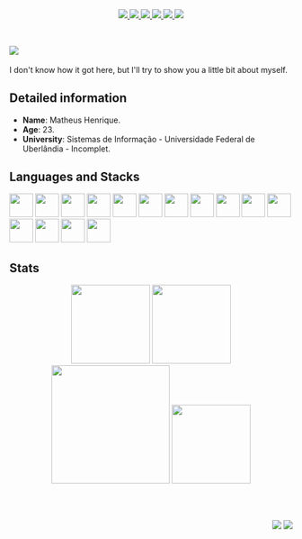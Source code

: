 <div align="center">
    <a target='_blank' href="https://twitter.com/matheush_dev">
        <img src="https://img.shields.io/badge/Twitter-007ec6?style=for-the-badge&logo=twitter&logoColor=black">
    </a>
    <a target='_blank' href="https://instagram.com/matheush.dev">
        <img src="https://img.shields.io/badge/Instagram-007ec6?style=for-the-badge&logo=instagram&logoColor=black">
    </a>
    <a target='_blank' href="https://linkedin.com/in/matheushdev">
        <img src="https://img.shields.io/badge/LinkedIn-007ec6?style=for-the-badge&logo=linkedin&logoColor=black">
    </a>
    <a target='_blank' href="https://dev.to/matheushdev">
        <img src="https://img.shields.io/badge/dev.to-007ec6?style=for-the-badge&logo=dev.to&logoColor=black">
    </a>
    <a target='_blank' href="https://discord.com/users/Matheus%20H#7155">
        <img src="https://img.shields.io/badge/Discord-007ec6?style=for-the-badge&logo=discord&logoColor=black">
    </a>
    <a target='_blank' href="mailto:contato.matheushdev@gmail.com">
        <img src="https://img.shields.io/badge/GMAIL-007ec6?style=for-the-badge&logo=gmail&logoColor=black">
    </a>
</div>

<br>

## <img src="https://readme-typing-svg.herokuapp.com/?font=Roboto&size=23&duration=3800&color=007ec6&vCenter=true&multiline=true&width=145&height=42&lines=Hey%20There%20%20%20%F0%9F%91%8B">

I don't know how it got here, but I'll try to show you a little bit about myself.

## Detailed information

- **Name**: Matheus Henrique.
- **Age**: 23.
- **University**: Sistemas de Informação - Universidade Federal de Uberlândia - Incomplet.

## Languages and Stacks

<p align="left">
    <img src="https://cdn.jsdelivr.net/gh/devicons/devicon/icons/javascript/javascript-plain.svg" height="42" weight="42" />
    <img src="https://cdn.jsdelivr.net/gh/devicons/devicon/icons/typescript/typescript-plain.svg" height="42" weight="42" />
    <img src="https://cdn.jsdelivr.net/gh/devicons/devicon/icons/nodejs/nodejs-plain.svg" height="42" weight="42" />
    <img src="https://cdn.jsdelivr.net/gh/devicons/devicon/icons/react/react-original-wordmark.svg" height="42" weight="42" />
    <img src="https://ronnidc.gallerycdn.vsassets.io/extensions/ronnidc/nunjucks/0.3.1/1646865973639/Microsoft.VisualStudio.Services.Icons.Default" height="42" weight="42" />
    <img src="https://cdn.jsdelivr.net/gh/devicons/devicon/icons/php/php-original.svg" height="42" weight="42" />
    <img src="https://cdn.jsdelivr.net/gh/devicons/devicon/icons/sass/sass-original.svg" height="42" weight="42" />
    <!-- Bancos -->
    <img src="https://cdn.jsdelivr.net/gh/devicons/devicon/icons/mysql/mysql-original-wordmark.svg" height="42" weight="42" />
    <img src="https://cdn.jsdelivr.net/gh/devicons/devicon/icons/postgresql/postgresql-original-wordmark.svg" height="42" weight="42" />
    <img src="https://cdn.jsdelivr.net/gh/devicons/devicon/icons/mongodb/mongodb-original-wordmark.svg" height="42" weight="42" />
    <!-- Outros -->
    <img src="https://cdn.jsdelivr.net/gh/devicons/devicon/icons/html5/html5-original-wordmark.svg" height="42" weight="42" />
    <img src="https://cdn.jsdelivr.net/gh/devicons/devicon/icons/css3/css3-original-wordmark.svg" height="42" weight="42" />
    <img src="https://cdn.jsdelivr.net/gh/devicons/devicon/icons/bootstrap/bootstrap-original-wordmark.svg" height="42" weight="42" />
    <img src="https://cdn.jsdelivr.net/gh/devicons/devicon/icons/git/git-original-wordmark.svg" height="42" weight="42" />
    <img src="https://cdn.jsdelivr.net/gh/devicons/devicon/icons/vscode/vscode-original-wordmark.svg" height="42" weight="42" />
</p>

## Stats

<div align="center">
    <img style="height: 10em" src="https://github-readme-stats.vercel.app/api?username=matheushdev&count_private=true&show_icons=true&theme=dracula">
    <img style="height: 10em" src="https://github-readme-stats.vercel.app/api/top-langs/?username=matheushdev&layout=compact&theme=dracula">
    <br>
    <img style="height: 15em" src="https://github-readme-stats.vercel.app/api/wakatime?username=matheushdev&hide_title=true&layout=compact&range=all_time&theme=dracula">
    <!-- <img style="height: 10em" src="https://github-readme-streak-stats.herokuapp.com?user=matheushdev&theme=dracula&locale=pt_BR&date_format=M%20j%5B%2C%20Y%5D"> -->
    <img style="height: 10em" src="https://github-profile-trophy.vercel.app/?username=matheushdev&theme=onedark&margin-w=5">
</div>

<br><br>

<p align="right">
    <img src="https://wakatime.com/badge/user/f13a9b5b-bee3-4b28-b8db-f43f253a3285.svg?style=for-the-badge">
    <img src="https://komarev.com/ghpvc/?username=matheushdev&color=007ec6&style=for-the-badge">
</p>

